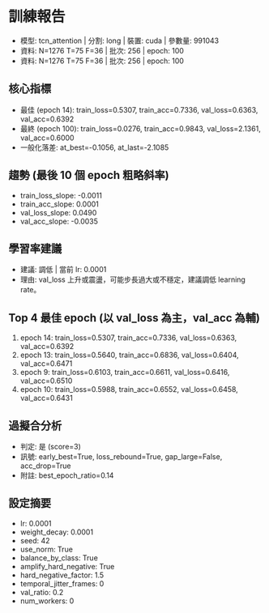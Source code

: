 # 訓練報告
- 模型: tcn_attention  | 分割: long  | 裝置: cuda  | 參數量: 991043
- 資料: N=1276 T=75 F=36  | 批次: 256  | epoch: 100
- 資料: N=1276 T=75 F=36  | 批次: 256  | epoch: 100

## 核心指標
- 最佳 (epoch 14): train_loss=0.5307, train_acc=0.7336, val_loss=0.6363, val_acc=0.6392
- 最終 (epoch 100): train_loss=0.0276, train_acc=0.9843, val_loss=2.1361, val_acc=0.6000
- 一般化落差: at_best=-0.1056, at_last=-2.1085

## 趨勢 (最後 10 個 epoch 粗略斜率)
- train_loss_slope: -0.0011
- train_acc_slope: 0.0001
- val_loss_slope: 0.0490
- val_acc_slope: -0.0035

## 學習率建議
- 建議: 調低  | 當前 lr: 0.0001 
- 理由: val_loss 上升或震盪，可能步長過大或不穩定，建議調低 learning rate。

## Top 4 最佳 epoch (以 val_loss 為主，val_acc 為輔)
1. epoch 14: train_loss=0.5307, train_acc=0.7336, val_loss=0.6363, val_acc=0.6392
2. epoch 13: train_loss=0.5640, train_acc=0.6836, val_loss=0.6404, val_acc=0.6471
3. epoch 9: train_loss=0.6103, train_acc=0.6611, val_loss=0.6416, val_acc=0.6510
4. epoch 10: train_loss=0.5988, train_acc=0.6552, val_loss=0.6458, val_acc=0.6431

## 過擬合分析
- 判定: 是 (score=3)
- 訊號: early_best=True, loss_rebound=True, gap_large=False, acc_drop=True
- 附註: best_epoch_ratio=0.14

## 設定摘要
- lr: 0.0001
- weight_decay: 0.0001
- seed: 42
- use_norm: True
- balance_by_class: True
- amplify_hard_negative: True
- hard_negative_factor: 1.5
- temporal_jitter_frames: 0
- val_ratio: 0.2
- num_workers: 0